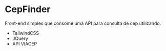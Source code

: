 # CepFinder

Front-end simples que consome uma API para consulta de cep utilizando:
- TailwindCSS
- JQuery
- API VIACEP
